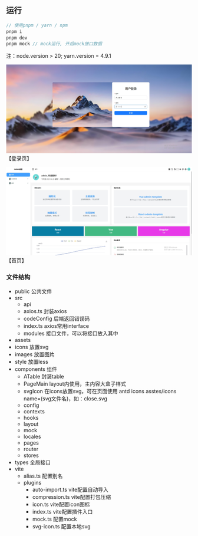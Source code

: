 ## 运行

```javascript
// 使用pnpm / yarn / npm
pnpm i
pnpm dev
pnpm mock // mock运行, 开启mock接口数据
```
注：node.version > 20; yarn.version = 4.9.1

![输入图片说明](src/assets/images/login-page.png)
【登录页】

![输入图片说明](src/assets/images/home-page.png)
【首页】

### 文件结构

- public 公共文件
- src
  - api
  * axios.ts 封装axios
  * codeConfig 后端返回错误码
  * index.ts axios常用interface
  * modules 接口文件，可以将接口放入其中
- assets
- icons 放置svg
- images 放置图片
- style 放置less
- components 组件
  - ATable 封装table
  - PageMain layout内使用，主内容大盒子样式
  - svgIcon 在icons放置svg，可在页面使用
    antd icons
    <svgIcon name="ant-design:down-outlined" size={size}/>
    asstes/icons name=(svg文件名)，如：close.svg
    <SvgIcon name="close" size={size}/>
  - config
  - contexts
  - hooks
  - layout
  - mock
  - locales
  - pages
  - router
  - stores
- types 全局接口
- vite
  - alias.ts 配置别名
  * plugins
    - auto-import.ts vite配置自动导入
    - compression.ts vite配置打包压缩
    - icon.ts vite配置icon图标
    - index.ts vite配置插件入口
    - mock.ts 配置mock
    - svg-icon.ts 配置本地svg
